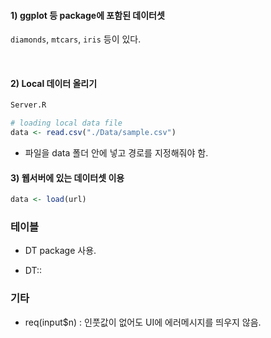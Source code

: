

#### 1) ggplot 등 package에 포함된 데이터셋

`diamonds`, `mtcars`, `iris` 등이 있다.

<br>

#### 2) Local 데이터 올리기

```r
Server.R

# loading local data file
data <- read.csv("./Data/sample.csv")

```
* 파일을 data 폴더 안에 넣고 경로를 지정해줘야 함.

#### 3) 웹서버에 있는 데이터셋 이용
```r
data <- load(url)
```


### 테이블

* DT package 사용.

* DT::

### 기타
* req(input$n) : 인풋값이 없어도 UI에 에러메시지를 띄우지 않음.
